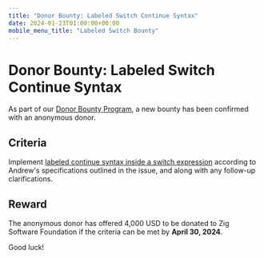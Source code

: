 ```yaml
---
title: "Donor Bounty: Labeled Switch Continue Syntax"
date: 2024-01-23T01:00:00+00:00
mobile_menu_title: "Labeled Switch Bounty"
---
```

# Donor Bounty: Labeled Switch Continue Syntax

As part of our [Donor Bounty Program](/news/announcing-donor-bounties/), a new 
bounty has been confirmed with an anonymous donor.

## Criteria

Implement [labeled continue syntax inside a switch 
expression](https://github.com/ziglang/zig/issues/8220) according to 
Andrew's specifications outlined in the issue, and along with any 
follow-up clarifications.

## Reward

The anonymous donor has offered 4,000 USD to be donated to Zig Software 
Foundation if the criteria can be met by **April 30, 2024**.

Good luck!
